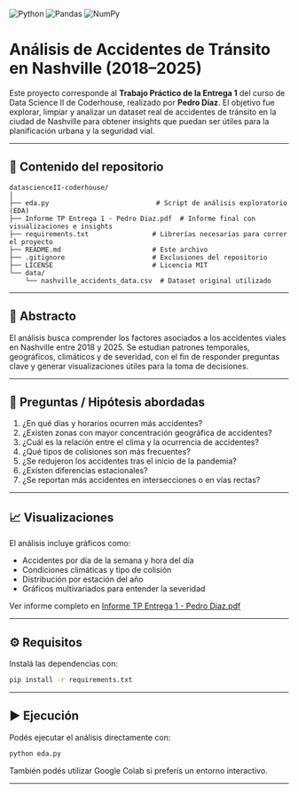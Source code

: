 ![Python](https://img.shields.io/badge/python-3670A0?style=for-the-badge&logo=python&logoColor=ffdd54)
![Pandas](https://img.shields.io/badge/pandas-%23150458.svg?style=for-the-badge&logo=pandas&logoColor=white)
![NumPy](https://img.shields.io/badge/numpy-%23013243.svg?style=for-the-badge&logo=numpy&logoColor=white)

# Análisis de Accidentes de Tránsito en Nashville (2018–2025)

Este proyecto corresponde al **Trabajo Práctico de la Entrega 1** del curso de Data Science II de Coderhouse, realizado por **Pedro Díaz**. El objetivo fue explorar, limpiar y analizar un dataset real de accidentes de tránsito en la ciudad de Nashville para obtener insights que puedan ser útiles para la planificación urbana y la seguridad vial.

---

## 📜 Contenido del repositorio

```
datascienceII-coderhouse/
│
├── eda.py                           # Script de análisis exploratorio (EDA)
├── Informe TP Entrega 1 - Pedro Diaz.pdf  # Informe final con visualizaciones e insights
├── requirements.txt                # Librerías necesarias para correr el proyecto
├── README.md                       # Este archivo
├── .gitignore                      # Exclusiones del repositorio
├── LICENSE                         # Licencia MIT
└── data/
    └── nashville_accidents_data.csv  # Dataset original utilizado
```

---

## 🧠 Abstracto

El análisis busca comprender los factores asociados a los accidentes viales en Nashville entre 2018 y 2025. Se estudian patrones temporales, geográficos, climáticos y de severidad, con el fin de responder preguntas clave y generar visualizaciones útiles para la toma de decisiones.

---

## 📌 Preguntas / Hipótesis abordadas

1. ¿En qué días y horarios ocurren más accidentes?
2. ¿Existen zonas con mayor concentración geográfica de accidentes?
3. ¿Cuál es la relación entre el clima y la ocurrencia de accidentes?
4. ¿Qué tipos de colisiones son más frecuentes?
5. ¿Se redujeron los accidentes tras el inicio de la pandemia?
6. ¿Existen diferencias estacionales?
7. ¿Se reportan más accidentes en intersecciones o en vías rectas?

---

## 📈 Visualizaciones

El análisis incluye gráficos como:

* Accidentes por día de la semana y hora del día
* Condiciones climáticas y tipo de colisión
* Distribución por estación del año
* Gráficos multivariados para entender la severidad

Ver informe completo en [Informe TP Entrega 1 - Pedro Diaz.pdf](./Informe%20TP%20Entrega%201%20-%20Data%20Science%20-%20Pedro%20Diaz.pdf)

---

## ⚙️ Requisitos

Instalá las dependencias con:

```bash
pip install -r requirements.txt
```

---

## ▶️ Ejecución

Podés ejecutar el análisis directamente con:

```bash
python eda.py
```

También podés utilizar Google Colab si preferís un entorno interactivo.

---
